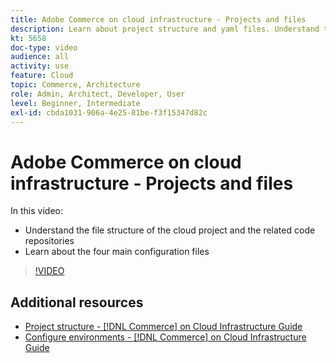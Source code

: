```yaml
---
title: Adobe Commerce on cloud infrastructure - Projects and files
description: Learn about project structure and yaml files. Understand the file structure of the Cloud project and all necessary repositories.
kt: 5658
doc-type: video
audience: all
activity: use
feature: Cloud
topic: Commerce, Architecture
role: Admin, Architect, Developer, User
level: Beginner, Intermediate
exl-id: cbda1031-906a-4e25-81be-f3f15347d82c
---
```

# Adobe Commerce on cloud infrastructure - Projects and files

In this video:

- Understand the file structure of the cloud project and the related code repositories
- Learn about the four main configuration files

>[!VIDEO](https://video.tv.adobe.com/v/35694?quality=12&learn=on)

## Additional resources

- [Project structure - [!DNL Commerce] on Cloud Infrastructure Guide](https://experienceleague.adobe.com/docs/commerce-cloud-service/user-guide/project/file-structure.html)
- [Configure environments - [!DNL Commerce] on Cloud Infrastructure Guide](https://experienceleague.adobe.com/docs/commerce-cloud-service/user-guide/configure/overview.html)
